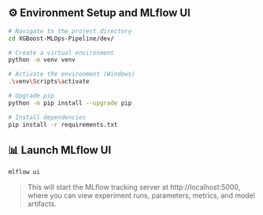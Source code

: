 ## ⚙️ Environment Setup and MLflow UI
```bash
# Navigate to the project directory
cd XGBoost-MLOps-Pipeline/dev/

# Create a virtual environment
python -m venv venv

# Activate the environment (Windows)
.\venv\Scripts\activate

# Upgrade pip
python -m pip install --upgrade pip

# Install dependencies
pip install -r requirements.txt

```

## 📊 Launch MLflow UI
```bash
mlflow ui

```
> This will start the MLflow tracking server at http://localhost:5000, where you can view experiment runs, parameters, metrics, and model artifacts.
